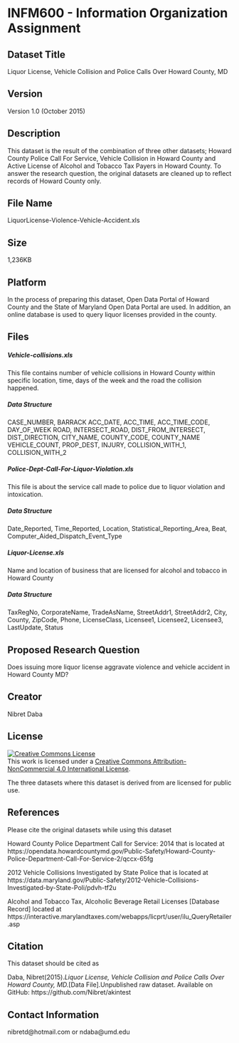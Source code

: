 <h1>INFM600 - Information Organization Assignment</h1>
<h2>Dataset Title</h2>
<p>Liquor License, Vehicle Collision and Police Calls Over Howard County, MD</p>
<h2>Version</h2>
<p>Version 1.0 (October 2015)</p>
<h2>Description</h2>
<p>This dataset is the result of the combination of three other datasets; Howard County Police Call For Service, Vehicle Collision in Howard County and Active License of Alcohol and Tobacco Tax Payers in Howard County.  To answer the research question, the original datasets are cleaned up to reflect records of Howard County only.</p>
<h2>File Name</h2>
<p>LiquorLicense-Violence-Vehicle-Accident.xls</p>
<h2>Size</h2>
<p>1,236KB</p>
<h2>Platform</h2>
<p>In the process of preparing this dataset, Open Data Portal of Howard County and the State of Maryland Open Data Portal are used.  In addition, an online database is used to query liquor licenses provided in the county.</p>
<h2>Files</h2>
<h5>Vehicle-collisions.xls </h5>
<p>This file contains number of vehicle collisions in Howard County within specific location, time, days of the week and the road the collision happened.</p>
<h5>Data Structure</h5>
<p>CASE_NUMBER,	BARRACK	ACC_DATE,	ACC_TIME,	ACC_TIME_CODE,	DAY_OF_WEEK	ROAD,	INTERSECT_ROAD,	DIST_FROM_INTERSECT,	DIST_DIRECTION,	CITY_NAME,	COUNTY_CODE,	COUNTY_NAME	VEHICLE_COUNT,	PROP_DEST,	INJURY,	COLLISION_WITH_1,	COLLISION_WITH_2
</p>
<h5>Police-Dept-Call-For-Liquor-Violation.xls</h5>
<p>This file is about the service call made to police due to liquor violation and intoxication.</p>
<h5>Data Structure</h5>
<p>Date_Reported,	Time_Reported,	Location,	Statistical_Reporting_Area,	Beat,	Computer_Aided_Dispatch_Event_Type
</p>
<h5>Liquor-License.xls</h5>
<p>Name and location of business that are licensed for alcohol and tobacco in Howard County</p>
<h5>Data Structure</h5>
<p>TaxRegNo,	CorporateName,	TradeAsName,	StreetAddr1,	StreetAddr2,	City,	County,	ZipCode,	Phone,	LicenseClass,	Licensee1,	Licensee2,	Licensee3,	LastUpdate,	Status
</p>
<h2>Proposed Research Question</h2>
<p>Does issuing more liquor license aggravate violence and vehicle accident in Howard County MD?  </p>
<h2>Creator</h2>
<p>Nibret Daba</p>
<h2>License</h2>
<a rel="license" href="http://creativecommons.org/licenses/by-nc/4.0/"><img alt="Creative Commons License" style="border-width:0" src="https://i.creativecommons.org/l/by-nc/4.0/80x15.png" /></a><br />This work is licensed under a <a rel="license" href="http://creativecommons.org/licenses/by-nc/4.0/">Creative Commons Attribution-NonCommercial 4.0 International License</a>.
<p>The three datasets where this dataset is derived from are licensed for public use.</p>

<h2>References</h2>
<p>Please cite the original datasets while using this dataset</p>
<p>Howard County Police Department Call for Service: 2014 that is located at https://opendata.howardcountymd.gov/Public-Safety/Howard-County-Police-Department-Call-For-Service-2/qccx-65fg</p>
<p>2012 Vehicle Collisions Investigated by State Police that is located at https://data.maryland.gov/Public-Safety/2012-Vehicle-Collisions-Investigated-by-State-Poli/pdvh-tf2u</p>
<p>Alcohol and Tobacco Tax, Alcoholic Beverage Retail Licenses [Database Record] located at https://interactive.marylandtaxes.com/webapps/licprt/user/ilu_QueryRetailer.asp</p>

<h2>Citation</h2>
<p>This dataset should be cited as</p>
<p>Daba, Nibret(2015).<i>Liquor License, Vehicle Collision and Police Calls Over Howard County, MD.</i>[Data File].Unpublished raw dataset. Available on GitHub: https://github.com/Nibret/akintest</p>

<h2>Contact Information</h2>
<p>nibretd@hotmail.com or ndaba@umd.edu</p>